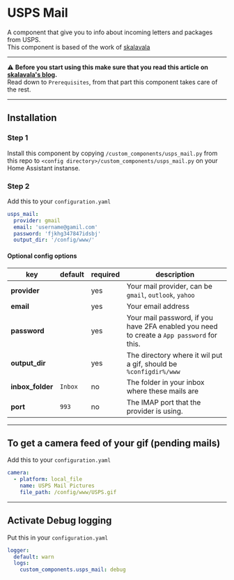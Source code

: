# USPS Mail

A component that give you to info about incoming letters and packages from USPS.\
This component is based of the work of [skalavala](https://github.com/skalavala)

***
⚠️ **Before you start using this make sure that you read this article on [skalavala's blog](https://skalavala.github.io/usps/).**\
Read down to `Prerequisites`, from that part this component takes care of the rest.
***

## Installation

### Step 1

Install this component by copying `/custom_components/usps_mail.py` from this repo to `<config directory>/custom_components/usps_mail.py` on your Home Assistant instanse.

### Step 2

Add this to your `configuration.yaml`

```yaml
usps_mail:
  provider: gmail
  email: 'username@gamil.com'
  password: 'fjkhg347847idsbj'
  output_dir: '/config/www/'
```

#### Optional config options

| key | default | required | description
| --- | --- | --- | ---
| **provider** | | yes | Your mail provider, can be `gmail`, `outlook`, `yahoo`
| **email** | | yes | Your email address
| **password** | | yes | Your mail password, if you have 2FA enabled you need to create a `App password` for this.
| **output_dir** | | yes | The directory where it wil put a gif, should be `%configdir%/www`
| **inbox_folder** | `Inbox` | no | The folder in your inbox where these mails are
| **port** | `993` | no | The IMAP port that the provider is using.

***

## To get a camera feed of your gif (pending mails)

Add this to your `configuration.yaml`

```yaml
camera:
  - platform: local_file
    name: USPS Mail Pictures
    file_path: /config/www/USPS.gif
```

***

## Activate Debug logging

Put this in your `configuration.yaml`

```yaml
logger:
  default: warn
  logs:
    custom_components.usps_mail: debug
```
